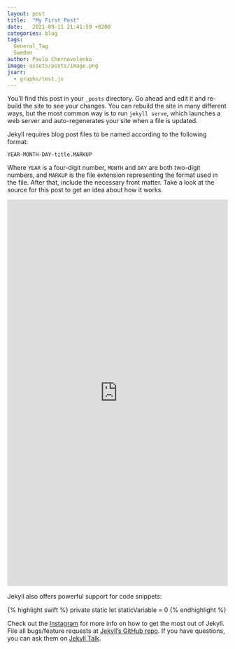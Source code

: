 ```yaml
---
layout: post
title:  "My First Post"
date:   2021-09-11 21:41:59 +0200
categories: blog
tags:
  General_Tag
  Sweden
author: Pavlo Chernovolenko
image: assets/posts/image.png
jsarr:
  - graphs/test.js
---
```


You’ll find this post in your `_posts` directory. Go ahead and edit it and re-build the site to see your changes. You can rebuild the site in many different ways, but the most common way is to run `jekyll serve`, which launches a web server and auto-regenerates your site when a file is updated.

Jekyll requires blog post files to be named according to the following format:

`YEAR-MONTH-DAY-title.MARKUP`

Where `YEAR` is a four-digit number, `MONTH` and `DAY` are both two-digit numbers, and `MARKUP` is the file extension representing the format used in the file. After that, include the necessary front matter. Take a look at the source for this post to get an idea about how it works.

<div width="100%" height="884.40625">
<iframe width="100%" height="884.40625" frameborder="0" src="https://observablehq.com/embed/a874968e9a86ff61?cells=chart2"></iframe>
</div>

Jekyll also offers powerful support for code snippets:

{% highlight swift %}
private static let staticVariable = 0
{% endhighlight %}

Check out the [Instagram] for more info on how to get the most out of Jekyll. File all bugs/feature requests at [Jekyll’s GitHub repo][jekyll-gh]. If you have questions, you can ask them on [Jekyll Talk][jekyll-talk].

[Instagram]: https://instagram.com/pchernovolenko
[jekyll-gh]:   https://github.com/jekyll/jekyll
[jekyll-talk]: https://talk.jekyllrb.com/

<div id="viz"></div>

